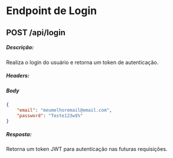 # Endpoint de Login

## POST /api/login

##### Descrição:

Realiza o login do usuário e retorna um token de autenticação.

##### Headers:

##### Body

```JSON
{
    "email": "meumelhoremail@email.com",
    "password": "Teste123w$%"
}

```

##### Resposta:

Retorna um token JWT para autenticação nas futuras requisições.
